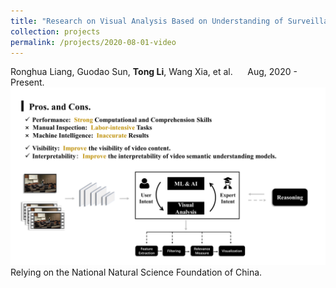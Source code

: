 ```yaml
---
title: "Research on Visual Analysis Based on Understanding of Surveillance Video Content."
collection: projects
permalink: /projects/2020-08-01-video
---
```


Ronghua Liang, Guodao Sun, <strong>Tong Li</strong>, Wang Xia, et al. &nbsp;&nbsp;&nbsp;&nbsp;&nbsp;Aug, 2020 - Present.                     
<img src="/images/Video.png" />            
Relying on the National Natural Science Foundation of China.

